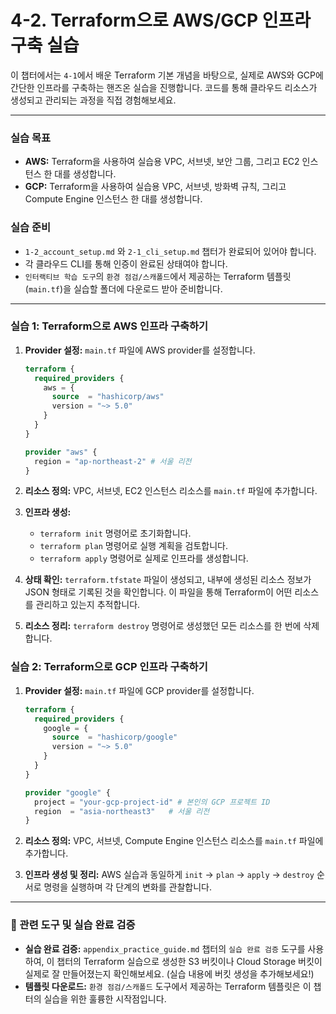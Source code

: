 # 4-2. Terraform으로 AWS/GCP 인프라 구축 실습

이 챕터에서는 `4-1`에서 배운 Terraform 기본 개념을 바탕으로, 실제로 AWS와 GCP에 간단한 인프라를 구축하는 핸즈온 실습을 진행합니다. 코드를 통해 클라우드 리소스가 생성되고 관리되는 과정을 직접 경험해보세요.

---

### 실습 목표

- **AWS:** Terraform을 사용하여 실습용 VPC, 서브넷, 보안 그룹, 그리고 EC2 인스턴스 한 대를 생성합니다.
- **GCP:** Terraform을 사용하여 실습용 VPC, 서브넷, 방화벽 규칙, 그리고 Compute Engine 인스턴스 한 대를 생성합니다.

### 실습 준비

- `1-2_account_setup.md` 와 `2-1_cli_setup.md` 챕터가 완료되어 있어야 합니다.
- 각 클라우드 CLI를 통해 인증이 완료된 상태여야 합니다.
- `인터랙티브 학습 도구`의 `환경 점검/스캐폴드`에서 제공하는 Terraform 템플릿(`main.tf`)을 실습할 폴더에 다운로드 받아 준비합니다.

---

### 실습 1: Terraform으로 AWS 인프라 구축하기

1.  **Provider 설정:** `main.tf` 파일에 AWS provider를 설정합니다.

    ```terraform
    terraform {
      required_providers {
        aws = {
          source  = "hashicorp/aws"
          version = "~> 5.0"
        }
      }
    }

    provider "aws" {
      region = "ap-northeast-2" # 서울 리전
    }
    ```

2.  **리소스 정의:** VPC, 서브넷, EC2 인스턴스 리소스를 `main.tf` 파일에 추가합니다.

3.  **인프라 생성:**
    -   `terraform init` 명령어로 초기화합니다.
    -   `terraform plan` 명령어로 실행 계획을 검토합니다.
    -   `terraform apply` 명령어로 실제로 인프라를 생성합니다.

4.  **상태 확인:** `terraform.tfstate` 파일이 생성되고, 내부에 생성된 리소스 정보가 JSON 형태로 기록된 것을 확인합니다. 이 파일을 통해 Terraform이 어떤 리소스를 관리하고 있는지 추적합니다.

5.  **리소스 정리:** `terraform destroy` 명령어로 생성했던 모든 리소스를 한 번에 삭제합니다.

### 실습 2: Terraform으로 GCP 인프라 구축하기

1.  **Provider 설정:** `main.tf` 파일에 GCP provider를 설정합니다.

    ```terraform
    terraform {
      required_providers {
        google = {
          source  = "hashicorp/google"
          version = "~> 5.0"
        }
      }
    }

    provider "google" {
      project = "your-gcp-project-id" # 본인의 GCP 프로젝트 ID
      region  = "asia-northeast3"   # 서울 리전
    }
    ```

2.  **리소스 정의:** VPC, 서브넷, Compute Engine 인스턴스 리소스를 `main.tf` 파일에 추가합니다.

3.  **인프라 생성 및 정리:** AWS 실습과 동일하게 `init` -> `plan` -> `apply` -> `destroy` 순서로 명령을 실행하며 각 단계의 변화를 관찰합니다.

---

### 🔬 관련 도구 및 실습 완료 검증

- **실습 완료 검증:** `appendix_practice_guide.md` 챕터의 `실습 완료 검증` 도구를 사용하여, 이 챕터의 Terraform 실습으로 생성한 S3 버킷이나 Cloud Storage 버킷이 실제로 잘 만들어졌는지 확인해보세요. (실습 내용에 버킷 생성을 추가해보세요!)
- **템플릿 다운로드:** `환경 점검/스캐폴드` 도구에서 제공하는 Terraform 템플릿은 이 챕터의 실습을 위한 훌륭한 시작점입니다.
